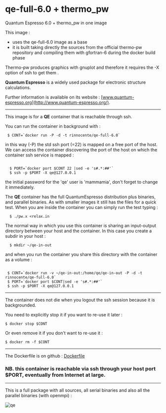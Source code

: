 
# qe-full-6.0 + thermo_pw
Quantum Espresso 6.0  + thermo_pw in one image

This image  :
- uses the qe-full-6.0 image as a base
- it is built taking directly the sources from the official thermo-pw repository and compiling them with gfortran-6 during the docker build phase 

Thermo-pw produces graphics with gnuplot and therefore it requires the -X option of ssh to
get them .


**Quantum Espresso** is a widely used package for electronic structure calculations.

Further information is  available on its website : [www.quantum-espresso.org](http://www.quantum-espresso.org/).

---

This image is for a **QE** container that is reachable through ssh.

You can run the container in background  with :
```
 $ CONT=`docker run -P -d -t rinnocente/qe-full-6.0`
```
in this way (-P) the std ssh port (=22) is mapped on a free port of the host. We can access the container discovering the port of the host on which the container ssh service is mapped :
```

  $ PORT=`docker port $CONT 22 |sed -e 's#.*:##'`
  $ ssh -p $PORT -X qe@127.0.0.1
```
the initial password for the 'qe' user is 'mammamia', don't forget to change it immediately.

The **QE** container has the  full QuantumEspresso distribution plus binaries, and parallel binaries.
As with smaller images it still has the files for a quick test.
When you are inside the container you can simply run the test typing :
```
  $ ./pw.x <relax.in
```
The normal way in which you use this container is sharing an input-output directory between your host  and the container. In this case you create a subdir in your host :
```
  $ mkdir ~/qe-in-out
```
and when you run the container you share this directory with the container as a volume :
```

 $ CONT=`docker run -v ~/qe-in-out:/home/qe/qe-in-out -P -d -t rinnocente/qe-full-6.0`
 $ PORT=`docker port $CONT|sed -e 's#.*:##'`
 $ ssh -p $PORT -X qe@127.0.0.1
```
---
The container does not die when you logout the ssh session because it is backgrounded.

You need to explicitly stop it if you want to re-use it later :
```
$ docker stop $CONT
```

Or even remove it if you don't want to re-use it :
```
$ docker rm -f $CONT
```
---
The Dockerfile is on github : [Dockerfile](https://github.com/rinnocente/qe-full-6.0-with-thermo-pw/blob/master/Dockerfile )


### NB. this container is reachable via ssh through **your host port $PORT**, eventually from Internet at large.

---
This is a full package with all sources, all  serial binaries and also all the parallel binaries (with openmpi) :


![qe](http://www.quantum-espresso.org/wp-content/uploads/2011/12/Quantum_espresso_logo.jpg)

